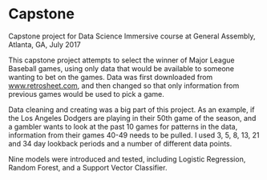 # Capstone
Capstone project for Data Science Immersive course at General Assembly, Atlanta, GA, July 2017

This capstone project attempts to select the winner of Major League Baseball games, using only data that would be available
to someone wanting to bet on the games. Data was first downloaded from www.retrosheet.com, and then changed so that only 
information from previous games would be used to pick a game. 

Data cleaning and creating was a big part of this project. As an example, if the Los Angeles Dodgers are playing in their 
50th game of the season, and a gambler wants to look at the past 10 games for patterns in the data, information from their
games 40-49 needs to be pulled. I used 3, 5, 8, 13, 21 and 34 day lookback periods and a number of different data points. 

Nine models were introduced and tested, including Logistic Regression, Random Forest, and a Support Vector Classifier. 
